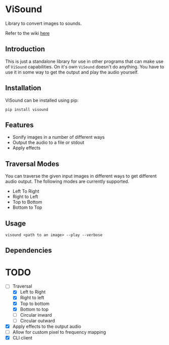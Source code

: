 # ViSound

Library to convert images to sounds.

Refer to the wiki [here](WIKI.md)

## Introduction

This is just a standalone library for use in other programs that can make use of `ViSound` capabilities. On it's own `ViSound` doesn't do anything. You have to use it in some way to get the output and play the audio yourself.

## Installation

ViSound can be installed using pip:

``pip install visound``

## Features

* Sonify images in a number of different ways
* Output the audio to a file or stdout
* Apply effects

## Traversal Modes

You can traverse the given input images in different ways to get different audio output. The following modes are currently supported.

* Left To Right
* Right to Left
* Top to Bottom
* Bottom to Top

## Usage

`visound <path to an image> --play --verbose`

## Dependencies

# TODO

- [ ] Traversal
    - [X] Left to Right
    - [X] Right to left
    - [X] Top to bottom
    - [X] Bottom to top
    - [ ] Circular inward
    - [ ] Circular outward
- [X] Apply effects to the output audio
- [ ] Allow for custom pixel to frequency mapping
- [X] CLI client
